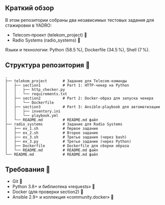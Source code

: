 ## Краткий обзор

В этом репозитории собраны два независимых тестовых задания для стажировки в YADRO:

- Telecom‑проект (telekom_project) 🚀
- Radio Systems (radio_systems) 🎯

Языки и технологии: Python (58.5 %), Dockerfile (34.5 %), Shell (7 %).

## Структура репозитория 📂 
```
.
├── telekom_project       # Задание для Telecom‑команды
│   ├── section1          # Part 1: HTTP‑чекер на Python
│   │   ├── http_checker.py
│   │   └── requirements.txt
│   ├── section2          # Part 2: Docker‑образ для запуска чекера
│   │   └── Dockerfile
│   ├── section3          # Part 3: Ansible‑playbook для автоматизации
│   │   ├── inventory.ini
│   │   └── playbook.yml
│   └── README.md         # README.md файл
├── radio_systems         # Задание для Radio Systems
│   ├── ex_1.sh           # Первое задание
│   ├── ex_2.sh           # Второе задание
│   ├── ex_3.sh           # Третье задания (через bash)
│   ├── ex_3.py           # Третье задание (через Python)
│   ├── Dockerfile        # Dockerfile для сборки образа
│   └── README.md         # README.md файл
└── README.md             # README.md файл
```

## Требования 🔧

- Git 📜
- Python 3.8+ и библиотека «requests» 🐍
- Docker (для проверки section2) 🐳
- Ansible 2.9+ и коллекция «community.docker» 🤖
